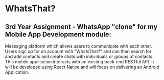 # WhatsThat?
3rd Year Assignment - WhatsApp "clone" for my Mobile App Development module:
----------------------------------------------------------------------------
Messaging platform which allows users to communicate with each other.
Users sign up for an account with "WhatsThat?" and can then search 
for and add contacts and create chats with individuals or groups of contacts.
This mobile application interacts with an existing back-end RESTful API. It
will be developed using React Native and will focus on delivering an Android
Application.
